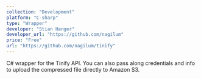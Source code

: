```yaml
---
collection: "Development"
platform: "C-sharp"
type: "Wrapper"
developer: "Stian Hanger"
developer_url: "https://github.com/nagilum"
price: "Free"
url: "https://github.com/nagilum/tinify"
---
```


C# wrapper for the Tinify API. You can also pass along credentials and info to
upload the compressed file directly to Amazon S3.
